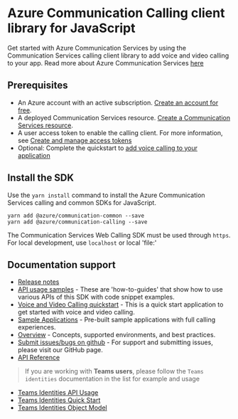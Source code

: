 # Azure Communication Calling client library for JavaScript

Get started with Azure Communication Services by using the Communication Services calling client library to add voice and video calling to your app.
Read more about Azure Communication Services [here](https://docs.microsoft.com/azure/communication-services/overview)

## Prerequisites

- An Azure account with an active subscription. [Create an account for free](https://azure.microsoft.com/free/?WT.mc_id=A261C142F). 
- A deployed Communication Services resource. [Create a Communication Services resource](https://docs.microsoft.com/azure/communication-services/quickstarts/create-communication-resource).
- A user access token to enable the calling client. For more information, see [Create and manage access tokens](https://docs.microsoft.com/azure/communication-services/quickstarts/access-tokens)
- Optional: Complete the quickstart to [add voice calling to your application](https://docs.microsoft.com/azure/communication-services/quickstarts/voice-video-calling/getting-started-with-calling)

## Install the SDK

Use the `yarn install` command to install the Azure Communication Services calling and common SDKs for JavaScript.

```console
yarn add @azure/communication-common --save
yarn add @azure/communication-calling --save
```
The Communication Services Web Calling SDK must be used through `https`. For local development, use `localhost` or local 'file:'

## Documentation support
- [Release notes](https://github.com/Azure/Communication/blob/master/releasenotes/acs-javascript-calling-library-release-notes.md)
- [API usage samples](https://docs.microsoft.com/en-us/azure/communication-services/how-tos/calling-sdk/manage-calls?pivots=platform-web) - These are 'how-to-guides' that show how to use various APIs of this SDK with code snippet examples.
- [Voice and Video Calling quickstart](https://docs.microsoft.com/en-us/azure/communication-services/quickstarts/voice-video-calling/get-started-with-video-calling?pivots=platform-web) - This is a quick start application to get started with voice and video calling.
- [Sample Applications](https://docs.microsoft.com/azure/communication-services/samples/overview) - Pre-built sample applications with full calling experiences.
- [Overview](https://learn.microsoft.com/en-us/azure/communication-services/concepts/voice-video-calling/calling-sdk-features) - Concepts, supported environments, and best practices.
- [Submit issues/bugs on github](https://github.com/Azure/Communication/issues) - For support and submitting issues, please visit our GitHub page.
- [API Reference](https://docs.microsoft.com/javascript/api/azure-communication-services/@azure/communication-calling/?view=azure-communication-services-js&preserve-view=true)

> If you are working with **Teams users**, please follow the `Teams identities` documentation in the list for example and usage
- [Teams Identities API Usage](https://docs.microsoft.com/en-us/azure/communication-services/how-tos/cte-calling-sdk/manage-calls)
- [Teams Identities Quick Start](https://docs.microsoft.com/en-us/azure/communication-services/quickstarts/voice-video-calling/get-started-with-voice-video-calling-custom-teams-client)
- [Teams Identities Object Model](https://docs.microsoft.com/en-us/azure/communication-services/quickstarts/voice-video-calling/get-started-with-voice-video-calling-custom-teams-client#azure-communication-services-calling-web-sdk-object-model)
